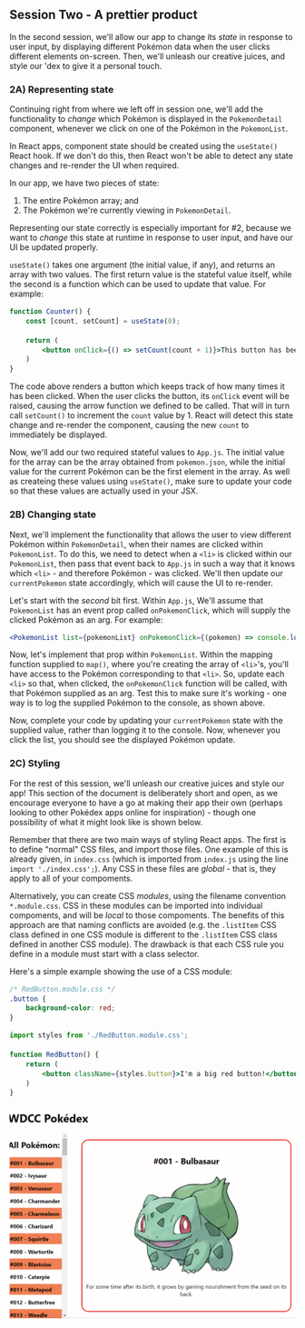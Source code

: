 ## Session Two - A prettier product
In the second session, we'll allow our app to change its *state* in response to user input, by displaying different Pokémon data when the user clicks different elements on-screen. Then, we'll unleash our creative juices, and style our 'dex to give it a personal touch.

### 2A) Representing state
Continuing right from where we left off in session one, we'll add the functionality to *change* which Pokémon is displayed in the `PokemonDetail` component, whenever we click on one of the Pokémon in the `PokemonList`.

In React apps, component state should be created using the `useState()` React hook. If we don't do this, then React won't be able to detect any state changes and re-render the UI when required.

In our app, we have two pieces of state:
1. The entire Pokémon array; and
2. The Pokémon we're currently viewing in `PokemonDetail`.

Representing our state correctly is especially important for #2, because we want to *change* this state at runtime in response to user input, and have our UI be updated properly.

`useState()` takes one argument (the initial value, if any), and returns an array with two values. The first return value is the stateful value itself, while the second is a function which can be used to update that value. For example:

```jsx
function Counter() {
    const [count, setCount] = useState(0);

    return (
        <button onClick={() => setCount(count + 1)}>This button has been clicked {count} times!</button>
    )
}
```

The code above renders a button which keeps track of how many times it has been clicked. When the user clicks the button, its `onClick` event will be raised, causing the arrow function we defined to be called. That will in turn call `setCount()` to increment the `count` value by 1. React will detect this state change and re-render the component, causing the new `count` to immediately be displayed.

Now, we'll add our two required stateful values to `App.js`. The initial value for the array can be the array obtained from `pokemon.json`, while the initial value for the current Pokémon can be the first element in the array. As well as createing these values using `useState()`, make sure to update your code so that these values are actually used in your JSX.

### 2B) Changing state
Next, we'll implement the functionality that allows the user to view different Pokémon within `PokemonDetail`, when their names are clicked within `PokemonList`. To do this, we need to detect when a `<li>` is clicked within our `PokemonList`, then pass that event back to `App.js` in such a way that it knows which `<li>` - and therefore Pokémon - was clicked. We'll then update our `currentPokemon` state accordingly, which will cause the UI to re-render.

Let's start with the *second* bit first. Within `App.js`, We'll assume that `PokemonList` has an event prop called `onPokemonClick`, which will supply the clicked Pokémon as an arg. For example:

```jsx
<PokemonList list={pokemonList} onPokemonClick={(pokemon) => console.log(pokemon)} />
```

Now, let's implement that prop within `PokemonList`.  Within the mapping function supplied to `map()`, where you're creating the array of `<li>`'s, you'll have access to the Pokémon corresponding to that `<li>`. So, update each `<li>` so that, when clicked, the `onPokemonClick` function will be called, with that Pokémon supplied as an arg. Test this to make sure it's working - one way is to log the supplied Pokémon to the console, as shown above.

Now, complete your code by updating your `currentPokemon` state with the supplied value, rather than logging it to the console. Now, whenever you click the list, you should see the displayed Pokémon update.

### 2C) Styling
For the rest of this session, we'll unleash our creative juices and style our app! This section of the document is deliberately short and open, as we encourage everyone to have a go at making their app their own (perhaps looking to other Pokédex apps online for inspiration) - though one possibility of what it might look like is shown below.

Remember that there are two main ways of styling React apps. The first is to define "normal" CSS files, and import those files. One example of this is already given, in `index.css` (which is imported from `index.js` using the line `import './index.css';`). Any CSS in these files are *global* - that is, they apply to all of your compoments.

Alternatively, you can create CSS *modules*, using the filename convention `*.module.css`. CSS in these modules can be imported into individual compoments, and will be *local* to those compoments. The benefits of this approach are that naming conflicts are avoided (e.g. the `.listItem` CSS class defined in one CSS module is different to the `.listItem` CSS class defined in another CSS module). The drawback is that each CSS rule you define in a module must start with a class selector.

Here's a simple example showing the use of a CSS module:

```css
/* RedButton.module.css */
.button {
    background-color: red;
}
```

```jsx
import styles from './RedButton.module.css';

function RedButton() {
    return (
        <button className={styles.button}>I'm a big red button!</button>
    )
}
```

![](./session-two-screenshot.gif)